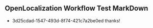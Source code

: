 ## OpenLocalization Workflow Test MarkDown
* 3d25cdad-1547-493d-8f74-421c7a2be0ed 
thanks!<!--HONumber=Mar16_HO3-->

